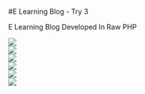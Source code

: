 #E Learning Blog - Try 3

E Learning Blog Developed In Raw PHP

<img src="https://i.imgur.com/hybNs6o.png" />
<br>
<img src="https://i.imgur.com/VSOee73.png" />
<br>
<img src="https://i.imgur.com/WiUbZ17.png" />
<br>
<img src="https://i.imgur.com/MjlM1b1.png" />
<br>
<img src="https://i.imgur.com/fG34di5.png" />
<br>
<img src="https://i.imgur.com/PPdnwxg.png" />
<br><br><br><br>
